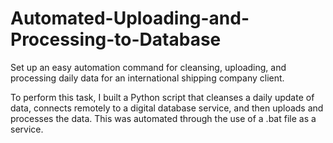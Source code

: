 

# Automated-Uploading-and-Processing-to-Database
Set up an easy automation command for cleansing, uploading, and processing daily data for an international shipping company client. 


To perform this task, I built a Python script that cleanses a daily update of data, connects remotely to a digital database service, and then uploads and processes the data. This was automated through the use of a .bat file as a service.



